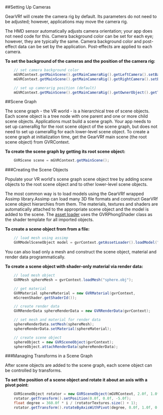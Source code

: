 
##Setting Up Cameras

GearVRf will create the camera rig by default. Its parameters do not need to be adjusted; however, applications may move the camera rig.

The HMD sensor automatically adjusts camera orientation; your app does not need code for this. Camera background color can be set for each eye; however, they are typically the same. Camera background color and post-effect data can be set by the application. Post-effects are applied to each camera.

__To set the background of the cameras and the position of the camera rig:__

```java
	// set camera background color
	mGVRContext.getMainScene().getMainCameraRig().getLeftCamera().setBackgroundColor(0.0f, 0.0f, 0.0f, 1.0f);
	mGVRContext.getMainScene().getMainCameraRig().getRightCamera().setBackgroundColor(0.0f, 0.0f, 0.0f, 1.0f);

	// set up camerarig position (default)
	mGVRContext.getMainScene().getMainCameraRig().getOwnerObject().getTransform().setPosition(0.0f, 0.0f, 0.0f);
```

##Scene Graph

The scene graph - the VR world - is a hierarchical tree of scene objects. Each scene object is a tree node with one parent and one or more child scene objects. Applications must build a scene graph. Your app needs to set up cameraRig for the root scene object of the scene graph, but does not need to set up cameraRig for each lower-level scene object. To create a scene graph at initialization time, get the GearVRf main scene (the root scene object) from GVRContext.

__To create the scene graph by getting its root scene object:__

```java
	GVRScene scene = mGVRContext.getMainScene();
```

###Creating the Scene Objects

Populate your VR world's scene graph scene object tree by adding scene objects to the root scene object and to other lower-level scene objects.

The most common way is to load models using the GearVRf wrapped Assimp library.Assimp can load many 3D file formats and construct GearVRf scene object hierarchies from them. The materials, textures and shaders are automatically attached to the appropriate scene object and the model is added to the scene. The [asset loader](programming_guide/features/loading_assets) uses the GVRPhongShader class as the shader template for all imported objects.

__To create a scene object from from a file:__

```java
	// load mesh using assimp
	GVRModelSceneObject model = gvrContext.getAssetLoader().loadModel("sphere.obj", GVRResourceVolume.VolumeType.ANDROID_ASSETS, gvrScene);
```

You can also load only a mesh and construct the scene object, material and render data programmatically.

__To create a scene object with shader-only material via render data:__

```java
	// load mesh object
	GVRMesh sphereMesh = gvrContext.loadMesh("sphere.obj");

	// get material
	GVRMaterial sphereMaterial = new GVRMaterial(gvrContext,
	mScreenShader.getShaderId());

	// create render data
	GVRRenderData sphereRenderData = new GVRRenderData(gvrContext);

	// set mesh and material for render data
	sphereRenderData.setMesh(sphereMesh);
	sphereRenderData.setMaterial(sphereMaterial);

	// create scene object
	sphereObject = new GVRSceneObject(gvrContext);
	sphereObject.attachRenderData(sphereRenderData);
```

###Managing Transforms in a Scene Graph

After scene objects are added to the scene graph, each scene object can be controlled by transforms.

__To set the position of a scene object and rotate it about an axis with a pivot point:__

```java
	GVRSceneObject rotator = new GVRSceneObject(mGVRContext, 2.0f, 1.0f, rotatorTextures.get(i));
	rotator.getTransform().setPosition(0.0f, 0.0f, -5.0f);
	float degree = 360.0f * i / (rotatorTextures.size() + 1);
	rotator.getTransform().rotateByAxisWithPivot(degree, 0.0f, 1.0f, 0.0f, 0.0f, 0.0f, 0.0f);
```